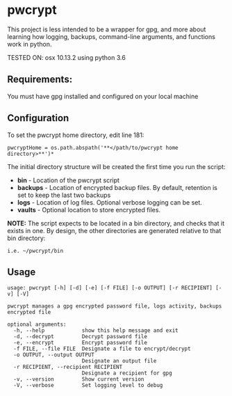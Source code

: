 # pwcrypt

This project is less intended to be a wrapper for gpg, and more about learning how logging, backups, command-line arguments, and functions work in python.

TESTED ON: osx 10.13.2 using python 3.6

## Requirements:

You must have gpg installed and configured on your local machine

## Configuration

To set the pwcrypt home directory, edit line 181:
```
pwcryptHome = os.path.abspath('**</path/to/pwcrypt home directory>**')*  
```
The initial directory structure will be created the first time you run the script:

- **bin** - Location of the pwcrypt script
- **backups** - Location of encrypted backup files. By default, retention is set to keep the last two backups
- **logs** - Location of log files. Optional verbose logging can be set.
- **vaults** - Optional location to store encrypted files.

**NOTE:** The script expects to be located in a bin directory, and checks that it exists in one. By design, the other directories are generated relative to that bin directory:
```
i.e. ~/pwcrypt/bin
```
## Usage
```
usage: pwcrypt [-h] [-d] [-e] [-f FILE] [-o OUTPUT] [-r RECIPIENT] [-v] [-V]

pwcrypt manages a gpg encrypted password file, logs activity, backups
encrypted file

optional arguments:
  -h, --help            show this help message and exit
  -d, --decrypt         Decrypt password file
  -e, --encrypt         Encrypt password file
  -f FILE, --file FILE  Designate a file to encrypt/decrypt
  -o OUTPUT, --output OUTPUT
                        Designate an output file
  -r RECIPIENT, --recipient RECIPIENT
                        Designate a recipient for gpg
  -v, --version         Show current version
  -V, --verbose         Set logging level to debug
```
